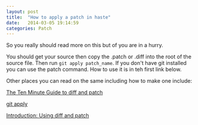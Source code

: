 ```yaml
---
layout: post
title:  "How to apply a patch in haste"
date:   2014-03-05 19:14:59
categories: Patch
---
```


So you really should read more on this but of you are in a hurry.

You should get your source then copy the .patch or .diff into the root of the source file. Then run `git apply patch_name`. If you don't have git installed you can use the patch command. How to use it is in teh first link below.


Other places you can read on the same including how to make one include:


[The Ten Minute Guide to diff and patch]

[git apply]

[Introduction: Using diff and patch]



[The Ten Minute Guide to diff and patch]: http://jungels.net/articles/diff-patch-ten-minutes.html
[git apply]: http://git-scm.com/docs/git-apply
[Introduction: Using diff and patch]: http://blog.linuxacademy.com/linux/introduction-using-diff-and-patch/




